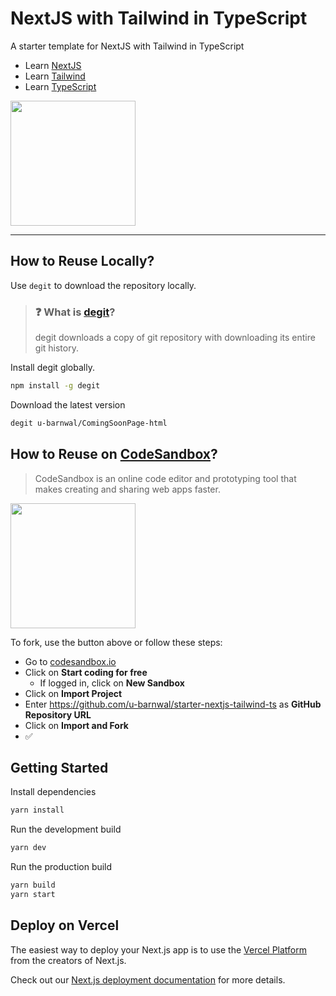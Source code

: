 # NextJS with Tailwind in TypeScript
A starter template for NextJS with Tailwind in TypeScript

- Learn [NextJS](https://nextjs.org)
- Learn [Tailwind](https://tailwindcss.com)
- Learn [TypeScript](https://typescriptlang.org)

[<img src="https://ik.imagekit.io/iutsav/fork-on-codesandbox__e0mFWzr1.png?updatedAt=1641916982302" width="200"/>](https://githubbox.com/u-barnwal/starter-nextjs-tailwind-ts)

---

## How to Reuse Locally?

Use `degit` to download the repository locally.

> ### ❓ What is [degit](https://github.com/Rich-Harris/degit)?
> degit downloads a copy of git repository with downloading its entire git history.

Install degit globally.

````bash
npm install -g degit
````

Download the latest version
````bash
degit u-barnwal/ComingSoonPage-html
````

## How to Reuse on [CodeSandbox](https://codesandbox.io)?
> CodeSandbox is an online code editor and prototyping tool that makes creating and sharing web apps faster.

[<img src="https://ik.imagekit.io/iutsav/fork-on-codesandbox__e0mFWzr1.png?updatedAt=1641916982302" width="200"/>](https://githubbox.com/u-barnwal/starter-nextjs-tailwind-ts)

To fork, use the button above or follow these steps:

- Go to [codesandbox.io](https://codesandbox.io)
- Click on **Start coding for free**
  - If logged in, click on **New Sandbox**
- Click on **Import Project**
- Enter https://github.com/u-barnwal/starter-nextjs-tailwind-ts as **GitHub Repository URL**
- Click on **Import and Fork**
- ✅

## Getting Started

Install dependencies
````bash
yarn install
````

Run the development build
````bash
yarn dev
````

Run the production build
````bash
yarn build
yarn start
````

## Deploy on Vercel

The easiest way to deploy your Next.js app is to use the [Vercel Platform](https://vercel.com/new?utm_medium=default-template&filter=next.js&utm_source=create-next-app&utm_campaign=create-next-app-readme) from the creators of Next.js.

Check out our [Next.js deployment documentation](https://nextjs.org/docs/deployment) for more details.
